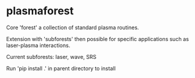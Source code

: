 # plasmaforest

Core 'forest' a collection of standard plasma routines. 

Extension with 'subforests' then possible for specific applications such as laser-plasma interactions.

Current subforests: laser, wave, SRS

Run 'pip install .' in parent directory to install
